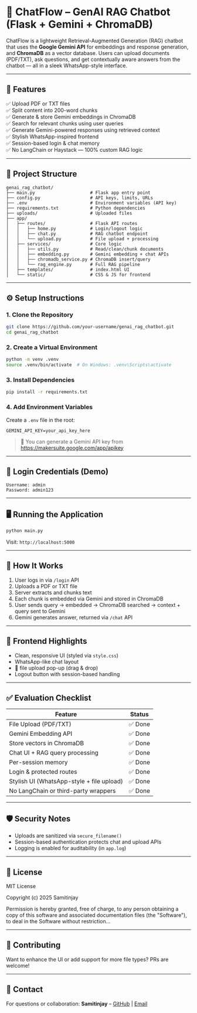 
# 🔴 ChatFlow – GenAI RAG Chatbot (Flask + Gemini + ChromaDB)

ChatFlow is a lightweight Retrieval-Augmented Generation (RAG) chatbot that uses the **Google Gemini API** for embeddings and response generation, and **ChromaDB** as a vector database. Users can upload documents (PDF/TXT), ask questions, and get contextually aware answers from the chatbot — all in a sleek WhatsApp-style interface.

---

## 🚀 Features

✅ Upload PDF or TXT files  
✅ Split content into 200-word chunks  
✅ Generate & store Gemini embeddings in ChromaDB  
✅ Search for relevant chunks using user queries  
✅ Generate Gemini-powered responses using retrieved context  
✅ Stylish WhatsApp-inspired frontend  
✅ Session-based login & chat memory  
✅ No LangChain or Haystack — 100% custom RAG logic

---

## 🧱 Project Structure

```
genai_rag_chatbot/
├── main.py                     # Flask app entry point
├── config.py                   # API keys, limits, URLs
├── .env                        # Environment variables (API key)
├── requirements.txt            # Python dependencies
├── uploads/                    # Uploaded files
├── app/
│   ├── routes/                 # Flask API routes
│   │   ├── home.py             # Login/logout logic
│   │   ├── chat.py             # RAG chatbot endpoint
│   │   └── upload.py           # File upload + processing
│   ├── services/               # Core logic
│   │   ├── utils.py            # Read/clean/chunk documents
│   │   ├── embedding.py        # Gemini embedding + chat APIs
│   │   ├── chromadb_service.py # ChromaDB insert/query
│   │   └── rag_engine.py       # Full RAG pipeline
│   ├── templates/              # index.html UI
│   └── static/                 # CSS & JS for frontend
```

---

## ⚙️ Setup Instructions

### 1. Clone the Repository

```bash
git clone https://github.com/your-username/genai_rag_chatbot.git
cd genai_rag_chatbot
```

### 2. Create a Virtual Environment

```bash
python -m venv .venv
source .venv/bin/activate  # On Windows: .venv\Scripts\activate
```

### 3. Install Dependencies

```bash
pip install -r requirements.txt
```

### 4. Add Environment Variables

Create a `.env` file in the root:

```env
GEMINI_API_KEY=your_api_key_here
```

> 🔑 You can generate a Gemini API key from https://makersuite.google.com/app/apikey

---

## 🔑 Login Credentials (Demo)

```
Username: admin
Password: admin123
```

---

## 🖥️ Running the Application

```bash
python main.py
```

Visit: `http://localhost:5000`

---

## 🧪 How It Works

1. User logs in via `/login` API
2. Uploads a PDF or TXT file
3. Server extracts and chunks text
4. Each chunk is embedded via Gemini and stored in ChromaDB
5. User sends query → embedded → ChromaDB searched → context + query sent to Gemini
6. Gemini generates answer, returned via `/chat` API

---

## 🎨 Frontend Highlights

- Clean, responsive UI (styled via `style.css`)
- WhatsApp-like chat layout
- 📎 file upload pop-up (drag & drop)
- Logout button with session-based handling

---

## ✅ Evaluation Checklist

| Feature                                       | Status  |
|----------------------------------------------|---------|
| File Upload (PDF/TXT)                        | ✅ Done |
| Gemini Embedding API                         | ✅ Done |
| Store vectors in ChromaDB                    | ✅ Done |
| Chat UI + RAG query processing               | ✅ Done |
| Per-session memory                           | ✅ Done |
| Login & protected routes                     | ✅ Done |
| Stylish UI (WhatsApp-style + file upload)    | ✅ Done |
| No LangChain or third-party wrappers         | ✅ Done |

---

## 🛡️ Security Notes

- Uploads are sanitized via `secure_filename()`
- Session-based authentication protects chat and upload APIs
- Logging is enabled for auditability (in `app.log`)

---

## 📄 License

MIT License

Copyright (c) 2025 Samitinjay

Permission is hereby granted, free of charge, to any person obtaining a copy
of this software and associated documentation files (the "Software"), to deal
in the Software without restriction...

---

## 🤝 Contributing

Want to enhance the UI or add support for more file types? PRs are welcome!

---

## 💬 Contact

For questions or collaboration:
**Samitinjay** – [GitHub](https://github.com/Samitinjay1999/) | [Email](mailto:samitinjay1999@gmail.com)
